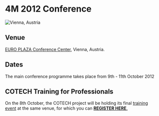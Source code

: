# 4M 2012 Conference

![Vienna, Austria](/4m-association/images/wien_stephansdom_karlskirche.jpg)

## Venue

[EURO PLAZA Conference Center](http://www.europlaza.at/jart/prj3/euro_pl/website.jart?rel=en&content-id=1155914559700&reserve-mode=active), Vienna, Austria.
<!--break-->
## Dates

The main conference programme takes place from 9th - 11th October 2012  
  
## COTECH Training for Professionals

On the 8th October, the COTECH project will be holding its final [training event](http://www.4m-association.org/event/Training-Professionals) at the same venue, for which you can [**REGISTER HERE**.](http://www.inscription-facile.com/events/register/pIwLKBz0jhP3wBSnZIqc)